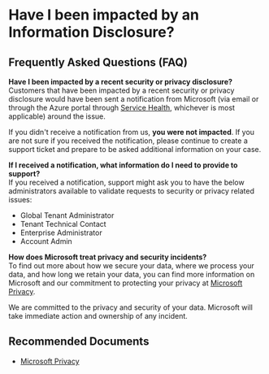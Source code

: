 <properties
	pageTitle="Have I been impacted by an Information Disclosure?"
	description="Have I been impacted by an Information Disclosure?"
	service="azure-subscription-management"
	resource="subscription-management"
	authors="scotro"
	ms.author="scotro"
	displayOrder=""
	selfHelpType="generic"
	supportTopicIds="32728953"
	resourceTags=""
	productPesIds="15660"
	cloudEnvironments="public,blackForest,fairfax,mooncake, usnat, ussec"
	articleId="bc204d5a-d452-4f90-bc51-b11814b7c779"
	ownershipId="ASMS_SubscriptionManagement"
/>

# Have I been impacted by an Information Disclosure?

## **Frequently Asked Questions (FAQ)**

**Have I been impacted by a recent security or privacy disclosure?**<br>
Customers that have been impacted by a recent security or privacy disclosure would have been sent a notification from Microsoft (via email or through the Azure portal through [Service Health](https://portal.azure.com/#blade/Microsoft_Azure_Health/AzureHealthBrowseBlade/serviceIssues), whichever is most applicable) around the issue.<br>

If you didn't receive a notification from us, **you were not impacted**. If you are not sure if you received the notification, please continue to create a support ticket and prepare to be asked additional information on your case.<br>

**If I received a notification, what information do I need to provide to support?**<br>
If you received a notification, support might ask you to have the below administrators available to validate requests to security or privacy related issues:<br>
* Global Tenant Administrator<br>
* Tenant Technical Contact<br>
* Enterprise Administrator<br>
* Account Admin

**How does Microsoft treat privacy and security incidents?**<br>
To find out more about how we secure your data, where we process your data, and how long we retain your data, you can find more information on Microsoft and our commitment to protecting your privacy at [Microsoft Privacy](https://privacy.microsoft.com/).<br>

We are committed to the privacy and security of your data. Microsoft will take immediate action and ownership of any incident.<br>

## **Recommended Documents**<br>
* [Microsoft Privacy](https://privacy.microsoft.com/)
